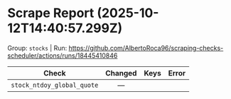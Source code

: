 # Scrape Report (2025-10-12T14:40:57.299Z)

Group: `stocks`  |  Run: https://github.com/AlbertoRoca96/scraping-checks-scheduler/actions/runs/18445410846

| Check | Changed | Keys | Error |
|---|:---:|:--|:--|
| `stock_ntdoy_global_quote` | — |  |  |
